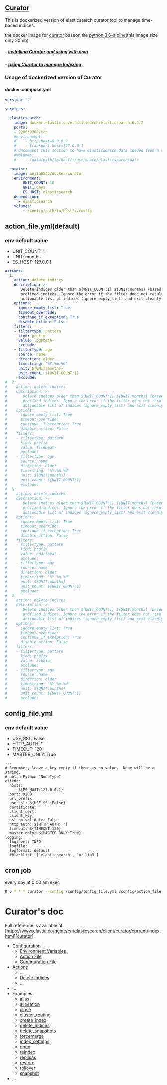 
## [Curator](https://github.com/elastic/curator)

This is dockerized version of elasticsearch curator,tool to manage time-based indices.

the docker image for [curator][] baseon the [python:3.6-alpine][](this image size only 30mb)

##### - [Installing Curator and using with cron](http://robwillis.info/2017/11/elk-stack-installing-and-configuring-curator/)
##### - [Using Curator to manage Indexing](https://fabianlee.org/2017/04/03/elk-using-curator-to-manage-the-size-and-persistence-of-your-index-storage/)

### Usage of dockerized version of Curator

#### docker-compose.yml

```yaml
version: '2'

services:

  elasticsearch:
    image: docker.elastic.co/elasticsearch/elasticsearch:6.3.2
    ports:
    - 9200:9200/tcp
    #environment:
    #    - http.host=0.0.0.0
    #    - transport.host=127.0.0.1
    # Uncomment this section to have elasticsearch data loaded from a volume
    #volumes:
    #    - /data/path/to/host/:/usr/share/elasticsearch/data

  curator:
    image: anjia0532/docker-curator
    environment:
        UNIT_COUNT: 10
        UNIT: days
        ES_HOST: elasticsearch
    depends_on:
      - elasticsearch
    volumes:
        - /config/path/to/host/:/config
```

## action_file.yml(default)

### env default value
- UNIT_COUNT: 1
- UNIT: months
- ES_HOST: 127.0.0.1

```yaml
actions:
  1:
    action: delete_indices
    description: >-
       Delete indices older than ${UNIT_COUNT:1} ${UNIT:months} (based on index name), for logstash-
       prefixed indices. Ignore the error if the filter does not result in an
       actionable list of indices (ignore_empty_list) and exit cleanly.
    options:
      ignore_empty_list: True
      timeout_override:
      continue_if_exception: True
      disable_action: False
    filters:
    - filtertype: pattern
      kind: prefix
      value: logstash-
      exclude:
    - filtertype: age
      source: name
      direction: older
      timestring: '%Y.%m.%d'
      unit: ${UNIT:months}
      unit_count: ${UNIT_COUNT:1}
      exclude:
#  2:
#    action: delete_indices
#    description: >-
#       Delete indices older than ${UNIT_COUNT:1} ${UNIT:months} (based on index name), for filebeat-
#       prefixed indices. Ignore the error if the filter does not result in an
#       actionable list of indices (ignore_empty_list) and exit cleanly.
#    options:
#      ignore_empty_list: True
#      timeout_override:
#      continue_if_exception: True
#      disable_action: False
#    filters:
#    - filtertype: pattern
#      kind: prefix
#      value: filebeat-
#      exclude:
#    - filtertype: age
#      source: name
#      direction: older
#      timestring: '%Y.%m.%d'
#      unit: ${UNIT:months}
#      unit_count: ${UNIT_COUNT:1}
#      exclude:
#  3:
#    action: delete_indices
#    description: >-
#       Delete indices older than ${UNIT_COUNT:1} ${UNIT:months} (based on index name), for heartbeat-
#       prefixed indices. Ignore the error if the filter does not result in an
#       actionable list of indices (ignore_empty_list) and exit cleanly.
#    options:
#      ignore_empty_list: True
#      timeout_override:
#      continue_if_exception: True
#      disable_action: False
#    filters:
#    - filtertype: pattern
#      kind: prefix
#      value: heartbeat-
#      exclude:
#    - filtertype: age
#      source: name
#      direction: older
#      timestring: '%Y.%m.%d'
#      unit: ${UNIT:months}
#      unit_count: ${UNIT_COUNT:1}
#      exclude:
#  4:
#    action: delete_indices
#    description: >-
#       Delete indices older than ${UNIT_COUNT:1} ${UNIT:months} (based on index name), for heartbeat-
#       prefixed indices. Ignore the error if the filter does not result in an
#       actionable list of indices (ignore_empty_list) and exit cleanly.
#    options:
#      ignore_empty_list: True
#      timeout_override:
#      continue_if_exception: True
#      disable_action: False
#    filters:
#    - filtertype: pattern
#      kind: prefix
#      value: zipkin-
#      exclude:
#    - filtertype: age
#      source: name
#      direction: older
#      timestring: '%Y.%m.%d'
#      unit: ${UNIT:months}
#      unit_count: ${UNIT_COUNT:1}
#      exclude:
```

## config_file.yml
### env default value
- USE_SSL: False
- HTTP_AUTH: ''
- TIMEOUT: 120
- MASTER_ONLY: True

```
---
# Remember, leave a key empty if there is no value.  None will be a string,
# not a Python "NoneType"
client:
  hosts:
    - ${ES_HOST:127.0.0.1}
  port: 9200
  url_prefix:
  use_ssl: ${USE_SSL:False}
  certificate:
  client_cert:
  client_key:
  ssl_no_validate: False
  http_auth: ${HTTP_AUTH:''}
  timeout: ${TIMEOUT:120}
  master_only: ${MASTER_ONLY:True}
logging:
  loglevel: INFO
  logfile:
  logformat: default
  #blacklist: ['elasticsearch', 'urllib3']
```

## cron job

every day at 0:00 am exec

```bash
0 0 * * * curator --config /config/config_file.yml /config/action_file.yml
```

# Curator's doc

Full reference is available at: [https://www.elastic.co/guide/en/elasticsearch/client/curator/current/index.html][curator]

- [Configuration][]
    + [Environment Variables][linkEnvironmentVariables]
    + [Action File][linkActionFile]
    + [Configuration File][linkConfigurationFile]
- [Actions][]
    + ...
    + [Delete Indices][linkDeleteIndices]
    + ...
- ...
- Examples
    + [alias][]
    + [allocation][]
    + [close][]
    + [cluster_routing][]
    + [create_index][]
    + [delete_indices][]
    + [delete_snapshots][]
    + [forcemerge][]
    + [index_settings][]
    + [open][]
    + [reindex][]
    + [replicas][]
    + [restore][]
    + [rollover][]
    + [snapshot][]
- ...

[python:3.6-alpine]: https://hub.docker.com/r/library/python/tags/3.6-alpine/
[curator]: https://www.elastic.co/guide/en/elasticsearch/client/curator/current/index.html
[Configuration]: https://www.elastic.co/guide/en/elasticsearch/client/curator/current/configuration.html
[linkEnvironmentVariables]: https://www.elastic.co/guide/en/elasticsearch/client/curator/current/envvars.html
[linkActionFile]: https://www.elastic.co/guide/en/elasticsearch/client/curator/current/actionfile.html
[linkConfigurationFile]: https://www.elastic.co/guide/en/elasticsearch/client/curator/current/configfile.html
[Actions]: https://www.elastic.co/guide/en/elasticsearch/client/curator/current/actions.html
[linkDeleteIndices]: https://www.elastic.co/guide/en/elasticsearch/client/curator/current/delete_indices.html
[alias]: https://www.elastic.co/guide/en/elasticsearch/client/curator/current/ex_alias.html
[allocation]: https://www.elastic.co/guide/en/elasticsearch/client/curator/current/ex_allocation.html
[close]: https://www.elastic.co/guide/en/elasticsearch/client/curator/current/ex_close.html
[cluster_routing]: https://www.elastic.co/guide/en/elasticsearch/client/curator/current/ex_cluster_routing.html
[create_index]: https://www.elastic.co/guide/en/elasticsearch/client/curator/current/ex_create_index.html
[delete_indices]: https://www.elastic.co/guide/en/elasticsearch/client/curator/current/ex_delete_indices.html
[delete_snapshots]: https://www.elastic.co/guide/en/elasticsearch/client/curator/current/ex_delete_snapshots.html
[forcemerge]: https://www.elastic.co/guide/en/elasticsearch/client/curator/current/ex_forcemerge.html
[index_settings]: https://www.elastic.co/guide/en/elasticsearch/client/curator/current/ex_index_settings.html
[open]: https://www.elastic.co/guide/en/elasticsearch/client/curator/current/ex_open.html
[reindex]: https://www.elastic.co/guide/en/elasticsearch/client/curator/current/ex_reindex.html
[replicas]: https://www.elastic.co/guide/en/elasticsearch/client/curator/current/ex_replicas.html
[restore]: https://www.elastic.co/guide/en/elasticsearch/client/curator/current/ex_restore.html
[rollover]: https://www.elastic.co/guide/en/elasticsearch/client/curator/current/ex_rollover.html
[snapshot]: https://www.elastic.co/guide/en/elasticsearch/client/curator/current/ex_snapshot.html
